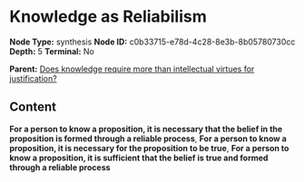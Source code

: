 # Knowledge as Reliabilism

**Node Type:** synthesis
**Node ID:** c0b33715-e78d-4c28-8e3b-8b05780730cc
**Depth:** 5
**Terminal:** No

**Parent:** [Does knowledge require more than intellectual virtues for justification?](does-knowledge-require-more-than-intellectual-virtues-for-justification-antithesis-5b65bdb7-3201-4245-a581-cbb55e0fc540.md)

## Content

**For a person to know a proposition, it is necessary that the belief in the proposition is formed through a reliable process**, **For a person to know a proposition, it is necessary for the proposition to be true**, **For a person to know a proposition, it is sufficient that the belief is true and formed through a reliable process**
